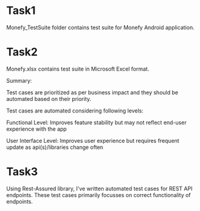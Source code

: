 # Task1
Monefy_TestSuite
folder contains test suite for Monefy Android application.

# Task2
Monefy.xlsx contains test suite in Microsoft Excel format. 

Summary:

Test cases are prioritized as per business impact and they should be automated based on their priority.

Test cases are automated considering following levels:

Functional Level: Improves feature stability but may not reflect end-user experience with the app

User Interface Level: Improves user experience but requires frequent update as api(s)/libraries change often

# Task3

Using Rest-Assured library, I've written automated test cases for REST API endpoints. These test cases primarily focusses on correct functionality of endpoints.
